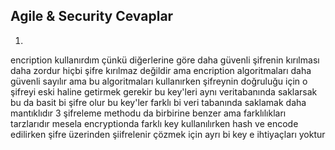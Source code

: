 ## Agile & Security Cevaplar

1)
encription kullanırdım çünkü diğerlerine göre daha güvenli şifrenin kırılması daha zordur hiçbi şifre kırılmaz değildir ama encription algoritmaları daha güvenli sayılır ama bu algoritmaları kullanırken şifreynin doğruluğu için o şifreyi eski haline getirmek gerekir bu key'leri aynı veritabanında saklarsak bu da basit bi şifre olur bu key'ler farklı bi veri tabanında saklamak daha mantıklıdır
3 şifreleme methodu da birbirine benzer ama farklılıkları tarzlarıdır mesela encryptionda farklı key kullanılırken hash ve encode edilirken şifre üzerinden şiifrelenir çözmek için ayrı bi key e ihtiyaçları yoktur
